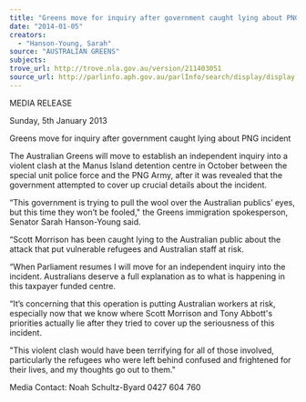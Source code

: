 ```yaml
---
title: "Greens move for inquiry after government caught lying about PNG incident"
date: "2014-01-05"
creators:
  - "Hanson-Young, Sarah"
source: "AUSTRALIAN GREENS"
subjects:
trove_url: http://trove.nla.gov.au/version/211403051
source_url: http://parlinfo.aph.gov.au/parlInfo/search/display/display.w3p;query=Id%3A%22media/pressrel/2928931%22
---
```


 MEDIA RELEASE   

 Sunday, 5th January 2013   

 Greens move for inquiry after government  caught lying about PNG incident   

 The Australian Greens will move to establish an independent inquiry into a violent clash at the  Manus Island detention centre in October between the special unit police force and the PNG Army,  after it was revealed that the government attempted to cover up crucial details about the incident.   

 “This government is trying to pull the wool over the Australian publics’ eyes, but this time they won’t  be fooled," the Greens immigration spokesperson, Senator Sarah Hanson-Young said.   

 “Scott Morrison has been caught lying to the Australian public about the attack that put vulnerable  refugees and Australian staff at risk.   

 “When Parliament resumes I will move for an independent inquiry into the incident. Australians  deserve a full explanation as to what is happening in this taxpayer funded centre.   

 “It’s concerning that this operation is putting Australian workers at risk, especially now that we know  where Scott Morrison and Tony Abbott's priorities actually lie after they tried to cover up the  seriousness of this incident.   

 "This violent clash would have been terrifying for all of those involved, particularly the refugees who  were left behind confused and frightened for their lives, and my thoughts go out to them."   

 

 Media Contact: Noah Schultz-Byard 0427 604 760   

